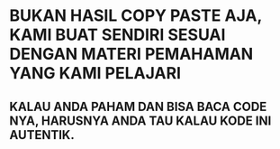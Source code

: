 # BUKAN HASIL COPY PASTE AJA, KAMI BUAT SENDIRI SESUAI DENGAN MATERI PEMAHAMAN YANG KAMI PELAJARI

## KALAU ANDA PAHAM DAN BISA BACA CODE NYA, HARUSNYA ANDA TAU KALAU KODE INI AUTENTIK.
